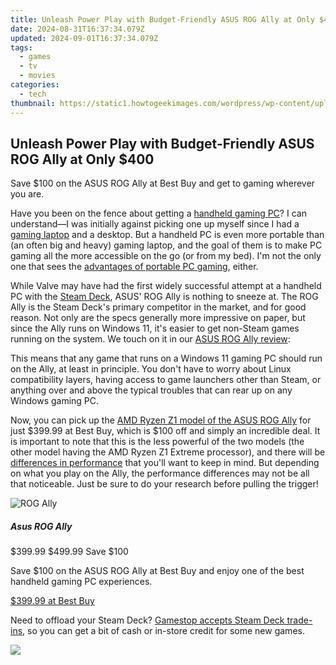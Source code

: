 ```yaml
---
title: Unleash Power Play with Budget-Friendly ASUS ROG Ally at Only $400
date: 2024-08-31T16:37:34.079Z
updated: 2024-09-01T16:37:34.079Z
tags:
  - games
  - tv
  - movies
categories:
  - tech
thumbnail: https://static1.howtogeekimages.com/wordpress/wp-content/uploads/2024/04/edit-command-center-open-on-the-asus-rog-ally.jpg
---
```


## Unleash Power Play with Budget-Friendly ASUS ROG Ally at Only $400

Save $100 on the ASUS ROG Ally at Best Buy and get to gaming wherever you are.

 Have you been on the fence about getting a [handheld gaming PC](https://hardware-tips.techidaily.com/the-ultimate-guide-to-tech-devices-by-toms-authority-in-hardware/)? I can understand—I was initially against picking one up myself since I had a [gaming laptop](https://facebook-video-share.techidaily.com/updated-premium-notebooks-select-the-best-for-professional-edits/) and a desktop. But a handheld PC is even more portable than (an often big and heavy) gaming laptop, and the goal of them is to make PC gaming all the more accessible on the go (or from my bed). I'm not the only one that sees the [advantages of portable PC gaming](https://visual-screen-recording.techidaily.com/new-2024-approved-utilizing-internal-screen-recording-on-huaweis-mate-1020-and-p-models-p20-p10/), either.

 While Valve may have had the first widely successful attempt at a handheld PC with the [Steam Deck](https://review-topics.techidaily.com/in-2024-complete-tutorial-to-use-vpna-to-fake-gps-location-on-vivo-x100-drfone-by-drfone-virtual-android/), ASUS' ROG Ally is nothing to sneeze at. The ROG Ally is the Steam Deck's primary competitor in the market, and for good reason. Not only are the specs generally more impressive on paper, but since the Ally runs on Windows 11, it's easier to get non-Steam games running on the system. We touch on it in our [ASUS ROG Ally review](https://some-guidance.techidaily.com/2024-approved-streamline-and-shine-the-top-5-video-quality-tools/):

 This means that any game that runs on a Windows 11 gaming PC should run on the Ally, at least in principle. You don't have to worry about Linux compatibility layers, having access to game launchers other than Steam, or anything over and above the typical troubles that can rear up on any Windows gaming PC.

 Now, you can pick up the [AMD Ryzen Z1 model of the ASUS ROG Ally](https://shop-links.co/link/?exclusive=1&publisher_slug=itechdaily19598&url=https%3A%2F%2Fwww.bestbuy.com%2Fsite%2Fasus-rog-ally-7-120hz-fhd-1080p-gaming-handheld-amd-ryzen-z1-processor-512gb-white%2F6543664.p%3FskuId%3D6543664) for just $399.99 at Best Buy, which is $100 off and simply an incredible deal. It is important to note that this is the less powerful of the two models (the other model having the AMD Ryzen Z1 Extreme processor), and there will be [differences in performance](https://rog.asus.com/articles/rog-ally/rog-ally-z1-vs-z1-extreme-performance--features-compared/) that you'll want to keep in mind. But depending on what you play on the Ally, the performance differences may not be all that noticeable. Just be sure to do your research before pulling the trigger!

![ROG Ally](https://static1.howtogeekimages.com/wordpress/wp-content/uploads/2023/08/20230814_093658-1.jpg) 

#####  Asus ROG Ally

$399.99 $499.99 Save $100 

Save $100 on the ASUS ROG Ally at Best Buy and enjoy one of the best handheld gaming PC experiences.

[$399.99 at Best Buy](https://shop-links.co/link/?exclusive=1&publisher_slug=itechdaily19598&url=https%3A%2F%2Fwww.bestbuy.com%2Fsite%2Fasus-rog-ally-7-120hz-fhd-1080p-gaming-handheld-amd-ryzen-z1-processor-512gb-white%2F6543664.p%3FskuId%3D6543664) 

 Need to offload your Steam Deck? [Gamestop accepts Steam Deck trade-ins](https://www.gamestop.com/trade/?cgid=pc-gaming-trade-values&wizard=true&q=Steam%20Deck), so you can get a bit of cash or in-store credit for some new games.

<ins class="adsbygoogle"
     style="display:block"
     data-ad-format="autorelaxed"
     data-ad-client="ca-pub-7571918770474297"
     data-ad-slot="1223367746"></ins>



<ins class="adsbygoogle"
     style="display:block"
     data-ad-client="ca-pub-7571918770474297"
     data-ad-slot="8358498916"
     data-ad-format="auto"
     data-full-width-responsive="true"></ins>



<!-- affiliate ads begin -->
<a href="https://secure.2checkout.com/order/checkout.php?PRODS=37100474&QTY=1&AFFILIATE=108875&CART=1"><img src="https://awario.com/images/pages/index/img-platform-ui-1280@1x.avif" border="0"></a>
<!-- affiliate ads end -->